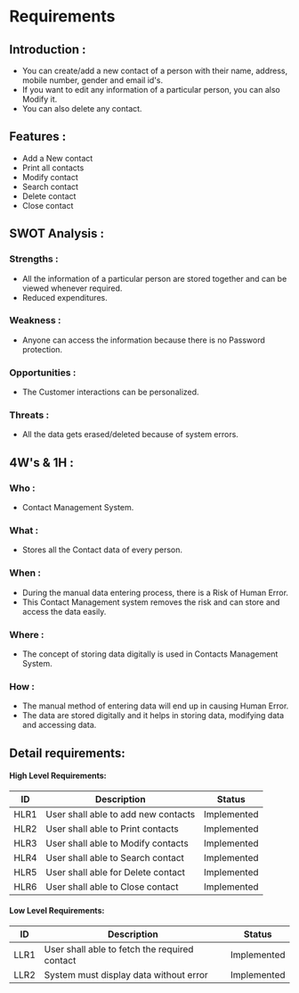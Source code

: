 # Requirements
## Introduction :

- You can create/add a new contact of a person with their name, address, mobile number, gender and email id's.
- If you want to edit any information of a particular person, you can also Modify it.
- You can also delete any contact.


## Features :

- Add a New contact
- Print all contacts
- Modify contact
- Search contact
- Delete contact
- Close contact


## SWOT Analysis :
### Strengths :
- All the information of a particular person are stored together and can be viewed whenever required.
- Reduced expenditures.


### Weakness :
- Anyone can access the information because there is no Password protection.


### Opportunities :
- The Customer interactions can be personalized.


### Threats : 
- All the data gets erased/deleted because of system errors.


## 4W's & 1H : 
### Who :
- Contact Management System.


### What :
- Stores all the Contact data of every person.


### When :
- During the manual data entering process, there is a Risk of Human Error.
- This Contact Management system removes the risk and can store and access the data easily.


### Where : 
- The concept of storing data digitally is used in Contacts Management System.


### How : 
- The manual method of entering data will end up in causing Human Error.
- The data are stored digitally and it helps in storing data, modifying data and accessing data.


## Detail requirements:

#### High Level Requirements:
| ID | Description | Status |
|------|------|------|
| HLR1 | User shall able to add new contacts | Implemented
| HLR2 | User shall able to Print contacts | Implemented
| HLR3 | User shall able to Modify contacts |	Implemented
| HLR4 | User shall able to Search contact | Implemented
| HLR5 | User shall able for Delete contact  |	Implemented
| HLR6 | User shall able to Close contact | Implemented

#### Low Level Requirements:

| ID | Description | Status |
|-------|------|------|
| LLR1 | User shall able to fetch the required contact | Implemented 
| LLR2 | System must display data without error | Implemented




